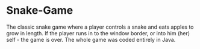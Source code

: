 # Snake-Game
The classic snake game where a player controls a snake and eats apples to grow in length. If the player runs in to the window border, or into him (her) self - the game is over. The whole game was coded entirely in Java. 
